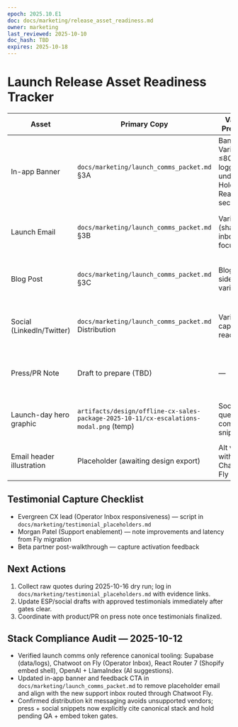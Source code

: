 ```yaml
---
epoch: 2025.10.E1
doc: docs/marketing/release_asset_readiness.md
owner: marketing
last_reviewed: 2025-10-10
doc_hash: TBD
expires: 2025-10-18
---
```


# Launch Release Asset Readiness Tracker

| Asset                     | Primary Copy                                                                           | Variant Prepared                                         | Testimonial Slot                      | Evidence Gate                | Notes                                                                                      |
| ------------------------- | -------------------------------------------------------------------------------------- | -------------------------------------------------------- | ------------------------------------- | ---------------------------- | ------------------------------------------------------------------------------------------ |
| In-app Banner             | `docs/marketing/launch_comms_packet.md` §3A                                            | Banner Variant ≤80 chars logged under Hold-Ready section | N/A                                   | QA mock=0 200 + embed token  | Ready to publish post-gate                                                                 |
| Launch Email              | `docs/marketing/launch_comms_packet.md` §3B                                            | Variant B (shared inbox focus)                           | Evergreen CX lead quote (placeholder) | QA mock=0 200 + embed token  | ESP draft staged; update subject once go/no-go lands                                       |
| Blog Post                 | `docs/marketing/launch_comms_packet.md` §3C                                            | Blog hero sidebar variant                                | Beta testimonial placeholder          | QA mock=0 200 + embed token  | Needs GA MCP section once OCC-INF-221 clears                                               |
| Social (LinkedIn/Twitter) | `docs/marketing/launch_comms_packet.md` Distribution                                   | Variant caption ready                                    | Support/internal testimonial          | QA mock=0 200 + embed token  | Social calendar in placeholder mode                                                        |
| Press/PR Note             | Draft to prepare (TBD)                                                                 | —                                                        | Press quote (manager)                 | QA mock=0 200 + embed token  | Build after testimonials captured                                                          |
| Launch-day hero graphic   | `artifacts/design/offline-cx-sales-package-2025-10-11/cx-escalations-modal.png` (temp) | Social crop queued in component snippets                 | N/A                                   | Design export + QA clearance | Designer to drop final hero + banner overlays in new `artifacts/design/launch-day/` folder |
| Email header illustration | Placeholder (awaiting design export)                                                   | Alt version with Chatwoot Fly badge                      | N/A                                   | Design export + QA clearance | Pair with ESP template once assets land; reference component snippets                      |

## Testimonial Capture Checklist

- Evergreen CX lead (Operator Inbox responsiveness) — script in `docs/marketing/testimonial_placeholders.md`
- Morgan Patel (Support enablement) — note improvements and latency from Fly migration
- Beta partner post-walkthrough — capture activation feedback

## Next Actions

1. Collect raw quotes during 2025-10-16 dry run; log in `docs/marketing/testimonial_placeholders.md` with evidence links.
2. Update ESP/social drafts with approved testimonials immediately after gates clear.
3. Coordinate with product/PR on press note once testimonials finalized.

## Stack Compliance Audit — 2025-10-12

- Verified launch comms only reference canonical tooling: Supabase (data/logs), Chatwoot on Fly (Operator Inbox), React Router 7 (Shopify embed shell), OpenAI + LlamaIndex (AI suggestions).
- Updated in-app banner and feedback CTA in `docs/marketing/launch_comms_packet.md` to remove placeholder email and align with the new support inbox routed through Chatwoot Fly.
- Confirmed distribution kit messaging avoids unsupported vendors; press + social snippets now explicitly cite canonical stack and hold pending QA + embed token gates.
